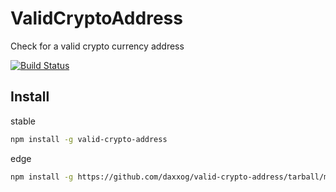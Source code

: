 # ValidCryptoAddress

  Check for a valid crypto currency address

  [![Build Status][travis-image]][travis-url]

Install
-------
stable
```bash
npm install -g valid-crypto-address
```
edge
```bash
npm install -g https://github.com/daxxog/valid-crypto-address/tarball/master
```

[travis-image]: https://img.shields.io/travis/daxxog/valid-crypto-address.png?branch=master
[travis-url]: https://travis-ci.org/daxxog/valid-crypto-address